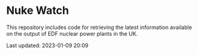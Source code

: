 # Nuke Watch

This repository includes code for retrieving the latest information available on the output of EDF nuclear power plants in the UK.

Last updated: 2023-01-09 20:09
